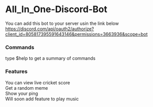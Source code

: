# All_In_One-Discord-Bot
You can add this bot to your server usin the link below\
https://discord.com/api/oauth2/authorize?client_id=805817395591643146&permissions=3663936&scope=bot 
 ### Commands
   type $help to get a summary of commands
 ### Features 
   You can view live cricket score \
   Get a random meme \
   Show your ping  \
   Will soon add feature to play music   
   
   
 
